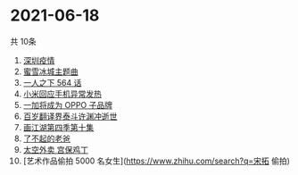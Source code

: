 # 2021-06-18
  共 10条

  <!-- BEGIN -->
  <!-- 最后更新时间:Fri Jun 18 2021 17:26:34 GMT+0000 (Coordinated Universal Time) -->
  1. [深圳疫情](https://www.zhihu.com/search?q=深圳疫情)
1. [蜜雪冰城主题曲](https://www.zhihu.com/search?q=蜜雪冰城)
1. [一人之下 564 话](https://www.zhihu.com/search?q=一人之下)
1. [小米回应手机异常发热](https://www.zhihu.com/search?q=小米)
1. [一加将成为 OPPO 子品牌](https://www.zhihu.com/search?q=一加)
1. [百岁翻译界泰斗许渊冲逝世](https://www.zhihu.com/search?q=许渊冲)
1. [画江湖第四季第十集](https://www.zhihu.com/search?q=画江湖之不良人第四季)
1. [了不起的老爸](https://www.zhihu.com/search?q=了不起的老爸)
1. [太空外卖 宫保鸡丁](https://www.zhihu.com/search?q=太空外卖)
1. [艺术作品偷拍 5000 名女生](https://www.zhihu.com/search?q=宋拓 偷拍)
  <!-- END -->
  